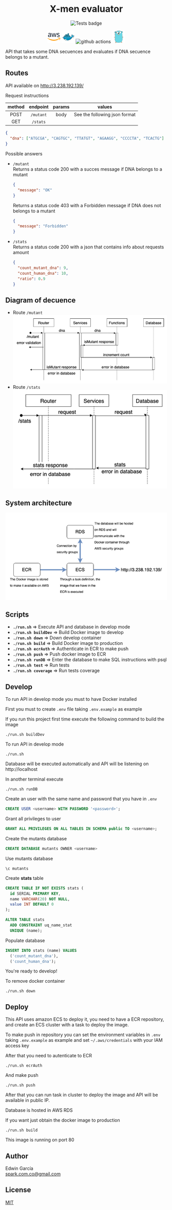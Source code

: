 <h1 align="center">X-men evaluator</h1>

<p align="center">
  <img src="https://github.com/edwintrumpet/experiment_golang_ci_server/workflows/Tests/badge.svg" alt="Tests badge">
</p>

<p align="center">
  <img src="https://raw.githubusercontent.com/devicons/devicon/2809b567852a4648062a2d3e7c1c531367458c0b/icons/amazonwebservices/amazonwebservices-original.svg" alt="aws" width="40" height="40"/>
  <img src="https://raw.githubusercontent.com/devicons/devicon/2809b567852a4648062a2d3e7c1c531367458c0b/icons/docker/docker-original.svg" alt="docker" width="40" height="40"/>
  <img src="https://simpleicons.org/icons/githubactions.svg" alt="github actions" width="40" height="40"/>
  <img src="https://raw.githubusercontent.com/devicons/devicon/2809b567852a4648062a2d3e7c1c531367458c0b/icons/go/go-original.svg" alt="go" width="40" height="40"/>
</p>

API that takes some DNA secuences and evaluates if DNA secuence
belongs to a mutant.

## Routes

API available on http://3.238.192.139/

Request instructions

| method | endpoint  | params |            values             |
| :----: | :-------: | :----: | :---------------------------: |
|  POST  | `/mutant` |  body  | See the following json format |
|  GET   | `/stats`  |        |                               |

```json
{
  "dna": ["ATGCGA", "CAGTGC", "TTATGT", "AGAAGG", "CCCCTA", "TCACTG"]
}
```

Possible answers

- `/mutant`  
  Returns a status code 200 with a succes message if DNA belongs to
  a mutant

  ```json
  {
    "message": "OK"
  }
  ```

  Returns a status code 403 with a Forbidden message if DNA does not
  belongs to a mutant

  ```json
  {
    "message": "Forbidden"
  }
  ```

- `/stats`  
  Returns a status code 200 with a json that contains info about requests
  amount
  ```json
  {
    "count_mutant_dna": 9,
    "count_human_dna": 10,
    "ratio": 0.9
  }
  ```

## Diagram of decuence

- Route `/mutant`  
  ![secuence for /mutant](./assets/secuence_mutants.png)
- Route `/stats`  
  ![secuence for /stats](./assets/secuence_stats.png)

## System architecture

![system architecture](./assets/arquitectura.png)

## Scripts

- **`./run.sh`** => Execute API and database in develop mode
- **`./run.sh buildDev`** => Build Docker image to develop
- **`./run.sh down`** => Down develop container
- **`./run.sh build`** => Build Docker image to production
- **`./run.sh ecrAuth`** => Authenticate in ECR to make push
- **`./run.sh push`** => Push docker image to ECR
- **`./run.sh runDB`** => Enter the database to make SQL instructions with psql
- **`./run.sh test`** => Run tests
- **`./run.sh coverage`** => Run tests coverage

## Develop

To run API in develop mode you must to have Docker installed

First you must to create `.env` file taking `.env.example` as example

If you run this project first time execute the following command
to build the image

```shell
./run.sh buildDev
```

To run API in develop mode

```shell
./run.sh
```

Database will be executed automatically and API will be listening on http://localhost

In another terminal execute

```shell
./run.sh runDB
```

Create an user with the same name and password that you have in `.env`

```sql
CREATE USER <username> WITH PASSWORD '<password>';
```

Grant all privileges to user

```sql
GRANT ALL PRIVILEGES ON ALL TABLES IN SCHEMA public TO <username>;
```

Create the mutants database

```sql
CREATE DATABASE mutants OWNER <username>
```

Use mutants database

```psql
\c mutants
```

Create **stats** table

```sql
CREATE TABLE IF NOT EXISTS stats (
  id SERIAL PRIMARY KEY,
  name VARCHAR(20) NOT NULL,
  value INT DEFAULT 0
);
```

```sql
ALTER TABLE stats
  ADD CONSTRAINT uq_name_stat
  UNIQUE (name);
```

Populate database

```sql
INSERT INTO stats (name) VALUES
  ('count_mutant_dna'),
  ('count_human_dna');
```

You're ready to develop!

To remove docker container

```shell
./run.sh down
```

## Deploy

This API uses amazon ECS to deploy it, you need to have a
ECR repository, and create an ECS cluster with a task to deploy
the image.

To make push in repository you can set the environment variables
in `.env` taking `.env.example` as example and set
`~/.aws/credentials` with your IAM access key

After that you need to autenticate to ECR

```shell
./run.sh ecrAuth
```

And make push

```shell
./run.sh push
```

After that you can run task in cluster to deploy the image and API will
be available in public IP.

Database is hosted in AWS RDS

If you want just obtain the docker image to production

```shell
./run.sh build
```

This image is running on port 80

## Author

Edwin García  
spark.com.co@gmail.com

## License

[MIT](./LICENSE)

